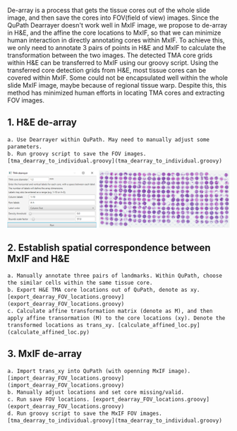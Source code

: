 De-array is a process that gets the tissue cores out of the whole slide image, and then save the cores into FOV(field of view) images.
Since the QuPath Dearrayer doesn't work well in MxIF image, we propose to de-array in H&E, 
and the affine the core locations to MxIF, so that we can minimize human interaction in directly 
annotating cores within MxIF. To achieve this, we only need to annotate 3 pairs of points in H&E and MxIF 
to calculate the transformation between the two images. The detected TMA core grids within H&E can be transferred to MxIF using
our groovy script. Using the transferred core detection grids from H&E, most tissue cores can be covered within MxIF. Some could not be encapsulated well within the whole slide MxIF image, maybe because of regional tissue warp. Despite this, this method has minimized human efforts in locating TMA cores and extracting FOV images.

## 1. H&E de-array
    a. Use Dearrayer within QuPath. May need to manually adjust some parameters.
    b. Run groovy script to save the FOV images. [tma_dearray_to_individual.groovy](tma_dearray_to_individual.groovy)
   ![QuPath_dearrayer.png](img%2FQuPath_dearrayer.png)
## 2. Establish spatial correspondence between MxIF and H&E
    a. Manually annotate three pairs of landmarks. Within QuPath, choose the similar cells within the same tissue core.
    b. Export H&E TMA core locations out of QuPath, denote as xy. [export_dearray_FOV_locations.groovy](export_dearray_FOV_locations.groovy)
    c. Calculate affine transformation matrix (denote as M), and then apply affine transormation (M) to the core locations (xy). Denote the transformed locations as trans_xy. [calculate_affined_loc.py](calculate_affined_loc.py)
## 3. MxIF de-array
    a. Import trans_xy into QuPath (with openning MxIF image).   [import_dearray_FOV_locations.groovy](import_dearray_FOV_locations.groovy)
    b. Manually adjust locations and set core missing/valid. 
    c. Run save FOV locations. [export_dearray_FOV_locations.groovy](export_dearray_FOV_locations.groovy)
    d. Run groovy script to save the MxIF FOV images. [tma_dearray_to_individual.groovy](tma_dearray_to_individual.groovy)





